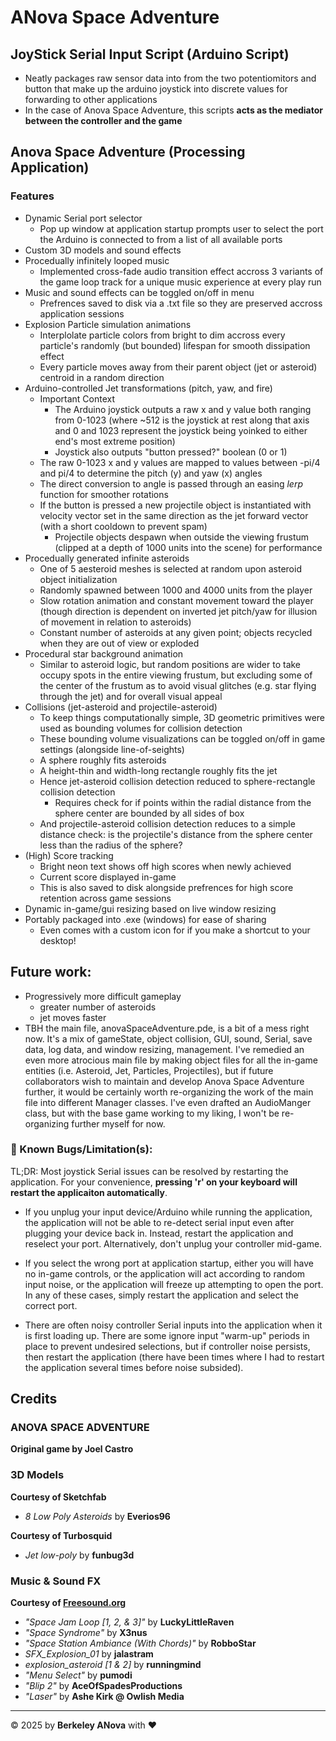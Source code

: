 # ANova Space Adventure
## JoyStick Serial Input Script (Arduino Script)
- Neatly packages raw sensor data into from the two potentiomitors and button that make up the arduino joystick into discrete values for forwarding to other applications
- In the case of Anova Space Adventure, this scripts **acts as the mediator between the controller and the game**

## Anova Space Adventure (Processing Application)
### Features
- Dynamic Serial port selector
  + Pop up window at application startup prompts user to select the port the Arduino is connected to from a list of all available ports
- Custom 3D models and sound effects
- Procedually infinitely looped music
  + Implemented cross-fade audio transition effect accross 3 variants of the game loop track for a unique music experience at every play run
- Music and sound effects can be toggled on/off in menu
  + Prefrences saved to disk via a .txt file so they are preserved accross application sessions
- Explosion Particle simulation animations
  + Interplolate particle colors from bright to dim accross every particle's randomly (but bounded) lifespan for smooth dissipation effect
  + Every particle moves away from their parent object (jet or asteroid) centroid in a random direction
- Arduino-controlled Jet transformations (pitch, yaw, and fire)
  + Important Context
    - The Arduino joystick outputs a raw x and y value both ranging from 0-1023 (where ~512 is the joystick at rest along that axis and 0 and 1023 represent the joystick being yoinked to either end's most extreme position)
    - Joystick also outputs "button pressed?" boolean (0 or 1)
  + The raw 0-1023 x and y values are mapped to values between -pi/4 and pi/4 to determine the pitch (y) and yaw (x) angles
  + The direct conversion to angle is passed through an easing *lerp* function for smoother rotations
  + If the button is pressed a new projectile object is instantiated with velocity vector set in the same direction as the jet forward vector (with a short cooldown to prevent spam)
    - Projectile objects despawn when outside the viewing frustum (clipped at a depth of 1000 units into the scene) for performance
- Procedually generated infinite asteroids
  + One of 5 aesteroid meshes is selected at random upon asteroid object initialization
  + Randomly spawned between 1000 and 4000 units from the player
  + Slow rotation animation and constant movement toward the player (though direction is dependent on inverted jet pitch/yaw for illusion of movement in relation to asteroids)
  + Constant number of asteroids at any given point; objects recycled when they are out of view or exploded
- Procedural star background animation
  + Similar to asteroid logic, but random positions are wider to take occupy spots in the entire viewing frustum, but excluding some of the center of the frustum as to avoid visual glitches (e.g. star flying through the jet) and for overall visual appeal
- Collisions (jet-asteroid and projectile-asteroid)
  + To keep things computationally simple, 3D geometric primitives were used as bounding volumes for collision detection
  + These bounding volume visualizations can be toggled on/off in game settings (alongside line-of-seights)
  + A sphere roughly fits asteroids
  + A height-thin and width-long rectangle roughly fits the jet
  + Hence jet-asteroid collision detection reduced to sphere-rectangle collision detection
    - Requires check for if points within the radial distance from the sphere center are bounded by all sides of box
  + And projectile-asteroid collision detection reduces to a simple distance check: is the projectile's distance from the sphere center less than the radius of the sphere? 
- (High) Score tracking
  + Bright neon text shows off high scores when newly achieved
  + Current score displayed in-game
  + This is also saved to disk alongside prefrences for high score retention across game sessions
- Dynamic in-game/gui resizing based on live window resizing
- Portably packaged into .exe (windows) for ease of sharing
  + Even comes with a custom icon for if you make a shortcut to your desktop!

## Future work:
- Progressively more difficult gameplay
  + greater number of asteroids
  + jet moves faster
- TBH the main file, anovaSpaceAdventure.pde, is a bit of a mess right now. It's a mix of gameState, object collision, GUI, sound, Serial, save data, log data, and window resizing, management. I've remedied an even more atrocious main file by making object files for all the in-game entities (i.e. Asteroid, Jet, Particles, Projectiles), but if future collaborators wish to maintain and develop Anova Space Adventure further, it would be certainly worth re-organizing the work of the main file into different Manager classes. I've even drafted an AudioManger class, but with the base game working to my liking, I won't be re-organizing further myself for now.

### 🐛 Known Bugs/Limitation(s):
TL;DR: Most joystick Serial issues can be resolved by restarting the application. For your convenience, **pressing 'r' on your keyboard will restart the applicaiton automatically**.

- If you unplug your input device/Arduino while running the application, the application will not be able to re-detect serial input even after plugging your device back in. Instead, restart the application and reselect your port. Alternatively, don't unplug your controller mid-game.

- If you select the wrong port at application startup, either you will have no in-game controls, or the application will act according to random input noise, or the application will freeze up attempting to open the port. In any of these cases, simply restart the application and select the correct port.

- There are often noisy controller Serial inputs into the application when it is first loading up. There are some ignore input "warm-up" periods in place to prevent undesired selections, but if controller noise persists, then restart the application (there have been times where I had to restart the application several times before noise subsided).

## Credits  
### **ANOVA SPACE ADVENTURE**  
**Original game by Joel Castro**  

### 3D Models  
**Courtesy of Sketchfab**  
- *8 Low Poly Asteroids* by **Everios96**  

**Courtesy of Turbosquid**  
- *Jet low-poly* by **funbug3d**

### Music & Sound FX  
**Courtesy of [Freesound.org](https://freesound.org)**  
- *"Space Jam Loop [1, 2, & 3]"* by **LuckyLittleRaven**  
- *"Space Syndrome"* by **X3nus**  
- *"Space Station Ambiance (With Chords)"* by **RobboStar**  
- *SFX_Explosion_01* by **jalastram**  
- *explosion_asteroid [1 & 2]* by **runningmind**  
- *"Menu Select"* by **pumodi**  
- *"Blip 2"* by **AceOfSpadesProductions**  
- *"Laser"* by **Ashe Kirk @ Owlish Media**

---

© 2025 by **Berkeley ANova** with ❤️
